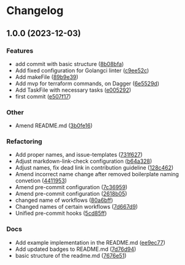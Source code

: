 # Changelog

## 1.0.0 (2023-12-03)


### Features

* add commit with basic structure ([8b08bfa](https://github.com/Excoriate/go-terradagger/commit/8b08bfa7c712803e24ef6a2dba9090a3ce63ddae))
* Add fixed configuration for Golangci linter ([c9ee52c](https://github.com/Excoriate/go-terradagger/commit/c9ee52c7420acc568f508d86d38d26f5c6363b5a))
* Add makeFile ([89b9e39](https://github.com/Excoriate/go-terradagger/commit/89b9e39b08d84573dfd9958d0095c8862ebd0154))
* Add mvp for terraform commands, on Dagger ([6e5529d](https://github.com/Excoriate/go-terradagger/commit/6e5529d54774bd5f0a1ad8832bf8dc123be38a1e))
* Add TaskFile with necessary tasks ([e005292](https://github.com/Excoriate/go-terradagger/commit/e005292a1e9ba4a1233e6cd5c47f756cad4488b1))
* first commit ([e507f17](https://github.com/Excoriate/go-terradagger/commit/e507f17c775939cf5b411ad2476a91577cef9f15))


### Other

* Amend README.md ([3b0fe16](https://github.com/Excoriate/go-terradagger/commit/3b0fe160ffe743355a76ed13bb81ed3e795adadc))


### Refactoring

* Add proper names, and issue-templates ([731f627](https://github.com/Excoriate/go-terradagger/commit/731f627074a016b0a4972c727e3fb5dc5e1022bc))
* Adjust markdown-link-check configuration ([b64a328](https://github.com/Excoriate/go-terradagger/commit/b64a3286f12b1c9bc9d3caffa070aa0d75457d3f))
* Adjust names, fix dead link in contribution guideline ([128c462](https://github.com/Excoriate/go-terradagger/commit/128c4627a494b5c57a7be01f9350a74386baf58f))
* Amend incorrect name change after removed boilerplate naming convetion ([4411953](https://github.com/Excoriate/go-terradagger/commit/44119532d0ef58195000bb94cb773b72994db23f))
* Amend pre-commit configuration ([7c36959](https://github.com/Excoriate/go-terradagger/commit/7c36959ae0c528d435324d97403976fd942ac38a))
* Amend pre-commit configuration ([2618b05](https://github.com/Excoriate/go-terradagger/commit/2618b055be183bab0f0800c07d1a5136ab70688f))
* changed name of workflows ([80a6bff](https://github.com/Excoriate/go-terradagger/commit/80a6bff71edebc4c64a88259660763910d4a83a2))
* Changed names of certain workflows ([7d667d9](https://github.com/Excoriate/go-terradagger/commit/7d667d98f1afb65bc4db0e6f615cf6d33edc15bf))
* Unified pre-commit hooks ([5cd85ff](https://github.com/Excoriate/go-terradagger/commit/5cd85ff0af815f6dc597665221a1dcb20d4738f0))


### Docs

* Add example implementation in the README.md ([ee9ec77](https://github.com/Excoriate/go-terradagger/commit/ee9ec77dedd0c4947c7f963cff47ce93307eada8))
* Add updated badges to README.md ([7d76d94](https://github.com/Excoriate/go-terradagger/commit/7d76d9484c2d99cadf75fe074494120107df3f7c))
* basic structure of the readme.md ([7676e51](https://github.com/Excoriate/go-terradagger/commit/7676e5177d7a5723aa9e224f654fc8493c72d4ac))
